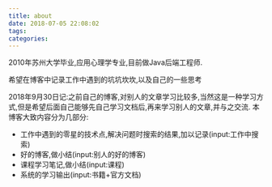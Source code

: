 ```yaml
---
title: about
date: 2018-07-05 22:08:02
tags:
categories:
---
```

2010年苏州大学毕业,应用心理学专业,目前做Java后端工程师.

希望在博客中记录工作中遇到的坑坑坎坎,以及自己的一些思考

2018年9月30日记:之前自己的博客,对别人的文章学习比较多,当然这是一种学习方式,但是希望后面自己能够先自己学习文档后,再来学习别人的文章,并与之交流.
本博客大致内容分为几部分:
- 工作中遇到的零星的技术点,解决问题时搜索的结果,加以记录(input:工作中搜索)
- 好的博客,做小结(input:别人的好的博客)
- 课程学习笔记,做小结(input:课程)
- 系统的学习输出(input:书籍+官方文档)